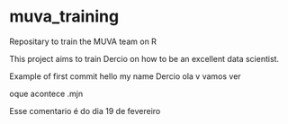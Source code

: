 # muva_training
Repositary to train the MUVA team on R

This project aims to train Dercio on how to be an excellent data scientist.

Example of first commit
hello my name     Dercio
ola  v vamos ver 

oque acontece .mjn

Esse comentario é do dia 19 de fevereiro 
